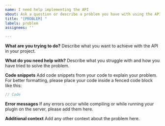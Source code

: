 ```yaml
---
name: I need help implementing the API
about: Ask a question or describe a problem you have with using the API in your project
title: "[PROBLEM] "
labels: problem
assignees: ''

---
```


**What are you trying to do?**
Describe what you want to achieve with the API in your project.

**What do you need help with?**
Describe what you struggle with and how you have tried to solve the problem.

**Code snippets**
Add code snippets from your code to explain your problem. For better formatting, please place your code inside a fenced code block like this:
```java
// Code
```

**Error messages**
If any errors occur while compiling or while running your plugin on the server, please add them here.

**Additional context**
Add any other context about the problem here.
